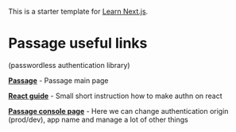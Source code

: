 This is a starter template for [Learn Next.js](https://nextjs.org/learn).

# Passage useful links
(passwordless authentication library)

**[Passage](https://passage.1password.com/)** - Passage main page

**[React guide](https://passage.1password.com/post/building-a-react-app-with-biometric-authentication)** - Small short instruction how to make authn on react

**[Passage console page](https://console.passage.id/)** - Here we can change authentication origin (prod/dev), app name and manage a lot of other things

